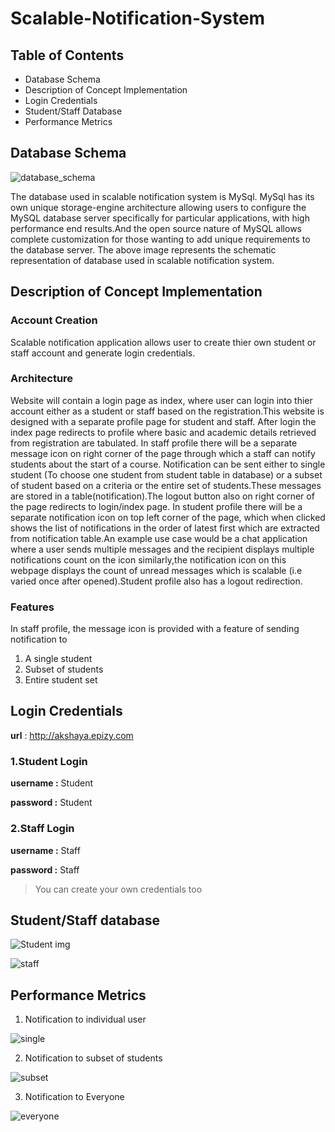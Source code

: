# Scalable-Notification-System
## Table of Contents
- Database Schema
- Description of Concept Implementation
- Login Credentials
- Student/Staff Database
- Performance Metrics
## Database Schema
![database_schema](https://user-images.githubusercontent.com/67939612/87218556-e775b280-c2de-11ea-961d-8623d71e9d20.PNG)

The database used in scalable notification system is MySql. MySql has its own unique storage-engine architecture allowing users to configure the MySQL database server specifically for particular applications, with high performance end results.And the open source nature of MySQL allows complete customization for those wanting to add unique requirements to the database server. The above image represents the schematic representation of database used in scalable notification system.

## Description of Concept Implementation
### Account Creation

Scalable notification application allows user to create thier own student or staff account and generate login credentials.

### Architecture

Website will contain a login page as index, where user can login into thier account either as a student or staff based on the registration.This website is designed with a separate profile page for student and staff. After login the index page redirects to profile where basic and academic details retrieved from registration are tabulated. In staff profile there will be a separate message icon on right corner of the page through which a staff can notify students about the start of a course. Notification can be sent either to single student (To choose one student from student table in database) or a subset of student based on a criteria or the entire set of students.These messages are stored in a table(notification).The logout button also on right corner of the page redirects to login/index page. In student profile there will be a separate notification icon on top left corner of the page, which when clicked shows the list of notifications in the order of latest first which are extracted from notification table.An example use case would be a chat application where a user sends multiple messages and the recipient displays multiple notifications count on the icon similarly,the notification icon on this webpage displays the count of unread messages which is scalable (i.e varied once after opened).Student profile also has a logout redirection.

### Features

In staff profile, the message icon is provided with a feature of sending notification to
1. A single student
2. Subset of students
3. Entire student set

##  Login Credentials

**url** : http://akshaya.epizy.com
       
### 1.Student Login

**username :** Student

**password :** Student

### 2.Staff Login

**username :** Staff

**password :** Staff
>You can create your own credentials too

## Student/Staff database

![Student img](https://user-images.githubusercontent.com/67939612/87223435-db521b00-c307-11ea-909e-93a1c0dcb58b.PNG)

![staff](https://user-images.githubusercontent.com/67939612/87223558-fe30ff00-c308-11ea-9fe4-0a6e65e9fecf.PNG)

## Performance Metrics

1. Notification to individual user

![single](https://user-images.githubusercontent.com/67939612/87223670-c9717780-c309-11ea-842e-d90bc0c30c1f.PNG)

2. Notification to subset of students

![subset](https://user-images.githubusercontent.com/67939612/87223754-603e3400-c30a-11ea-84f4-158a646dd79d.PNG)

3. Notification to Everyone

![everyone](https://user-images.githubusercontent.com/67939612/87223808-f2463c80-c30a-11ea-977d-e2ed2a41273a.PNG)



